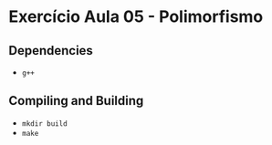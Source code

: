 # Exercício Aula 05 - Polimorfismo

## Dependencies

* ```g++```

## Compiling and Building

* ```mkdir build```
* ```make```
